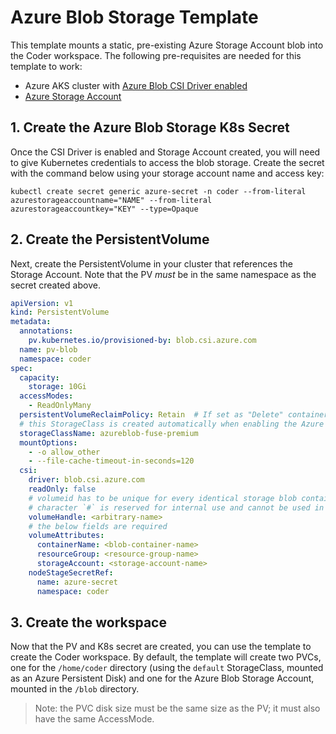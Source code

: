 # Azure Blob Storage Template

This template mounts a static, pre-existing Azure Storage Account blob into the
Coder workspace. The following pre-requisites are needed for this template to work:

- Azure AKS cluster with [Azure Blob CSI Driver enabled](https://learn.microsoft.com/en-us/azure/aks/azure-blob-csi?tabs=NFS#enable-csi-driver-on-a-new-or-existing-aks-cluster)
- [Azure Storage Account](https://learn.microsoft.com/en-us/azure/storage/common/storage-account-create?tabs=azure-portal)

## 1. Create the Azure Blob Storage K8s Secret

Once the CSI Driver is enabled and Storage Account created, you will need to give
Kubernetes credentials to access the blob storage. Create the secret with the command
below using your storage account name and access key:

```console
kubectl create secret generic azure-secret -n coder --from-literal azurestorageaccountname="NAME" --from-literal azurestorageaccountkey="KEY" --type=Opaque
```

## 2. Create the PersistentVolume

Next, create the PersistentVolume in your cluster that references the Storage Account.
Note that the PV _must_ be in the same namespace as the secret created above.

```yaml
apiVersion: v1
kind: PersistentVolume
metadata:
  annotations:
    pv.kubernetes.io/provisioned-by: blob.csi.azure.com
  name: pv-blob
  namespace: coder
spec:
  capacity:
    storage: 10Gi
  accessModes:
    - ReadOnlyMany
  persistentVolumeReclaimPolicy: Retain  # If set as "Delete" container would be removed after pvc deletion
  # this StorageClass is created automatically when enabling the Azure Blob CSI Driver
  storageClassName: azureblob-fuse-premium
  mountOptions:
    - -o allow_other
    - --file-cache-timeout-in-seconds=120
  csi:
    driver: blob.csi.azure.com
    readOnly: false
    # volumeid has to be unique for every identical storage blob container in the cluster
    # character `#` is reserved for internal use and cannot be used in volumehandle
    volumeHandle: <arbitrary-name>
    # the below fields are required
    volumeAttributes:
      containerName: <blob-container-name>
      resourceGroup: <resource-group-name>
      storageAccount: <storage-account-name>
    nodeStageSecretRef:
      name: azure-secret
      namespace: coder
```

## 3. Create the workspace

Now that the PV and K8s secret are created, you can use the template to create
the Coder workspace. By default, the template will create two PVCs, one for the
`/home/coder` directory (using the `default` StorageClass, mounted as an Azure Persistent Disk)
and one for the Azure Blob Storage Account, mounted in the `/blob` directory.

> Note: the PVC disk size must be the same size as the PV; it must also have the
> same AccessMode.
